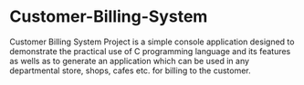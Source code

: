 # Customer-Billing-System
Customer Billing System Project is a simple console application designed to  demonstrate the practical use of C programming language and its features as wells  as to generate an application which can be used in any departmental store, shops,  cafes etc. for billing to the customer.

